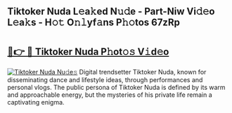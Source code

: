 ## Tiktoker Nuda L𝚎a𝚔ed N𝚞𝚍e - Part-Niw Vi𝚍𝚎o L𝚎a𝚔s - H𝚘𝚝 O𝚗𝚕yf𝚊ns P𝚑𝚘tos 67zRp

# <h2><a href="http://kf59kb.oniu.top/?m=Tiktoker+Nuda">🔗👉 🔴 Tiktoker Nuda P𝚑ot𝚘𝚜 V𝚒d𝚎o</a></h2>

[![Tiktoker Nuda Nu𝚍e𝚜](https://i.imgur.com/0qMVB7G.gif)](http://kf59kb.oniu.top/?m=Tiktoker+Nuda)
Digital trendsetter Tiktoker Nuda, known for disseminating dance and lifestyle ideas, through performances and personal vlogs. The public persona of Tiktoker Nuda is defined by its warm and approachable energy, but the mysteries of his private life remain a captivating enigma.  
